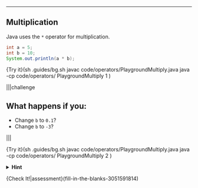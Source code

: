 ---

## Multiplication

Java uses the `*` operator for multiplication.

```java
int a = 5;
int b = 10;
System.out.println(a * b);
```

{Try it}(sh .guides/bg.sh javac code/operators/PlaygroundMultiply.java java -cp code/operators/ PlaygroundMultiply 1 )

|||challenge
## What happens if you:
* Change `b` to `0.1`?
* Change `b` to `-3`?

|||

{Try it}(sh .guides/bg.sh javac code/operators/PlaygroundMultiply.java java -cp code/operators/ PlaygroundMultiply 2 )

<details><summary><b>Hint</b></summary><code>*=</code> works similar to <code>+=</code> and <code>-=</code></details>

{Check It!|assessment}(fill-in-the-blanks-3051591814)
